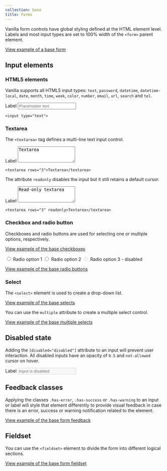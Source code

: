 ```yaml
---
collection: base
title: Forms
---
```


Vanilla form controls have global styling defined at the HTML element level. Labels and most input types are set to 100% width of the ```<form>``` parent element.

<a href="https://ubuntudesign.github.io/vanilla-framework/examples/base/forms/form"
    class="js-example">
    View example of a base form
</a>

## Input elements

### HTML5 elements

Vanilla supports all HTML5 input types: ```text```, ```password```, ```datetime```, ```datetime-local```, ```date```, ```month```, ```time```, ```week```, ```color```, ```number```, ```email```, ```url```, ```search``` and ```tel```.

<form>
    <label for="exampleTextInput">Label</label>
    <input type="text" id="exampleTextInput" placeholder="Placeholder text" />
</form>

```
<input type="text">
```

### Textarea

The ```<textarea>``` tag defines a multi-line text input control.

<form>
    <label for="textarea">Label</label>
    <textarea id="textarea" rows="3">Textarea</textarea>
</form>

```
<textarea rows="3">Textarea</textarea>
```

The attribute ```readonly``` disables the input but it still retains a default cursor.

<form>
    <label for="textarea2">Label</label>
    <textarea id="textarea2" rows="3" readonly="readonly">Read-only textarea</textarea>
</form>

```
<textarea rows="3" readonly>Textarea</textarea>
```


### Checkbox and radio button

Checkboxes and radio buttons are used for selecting one or multiple options, respectively.

<a href="https://ubuntudesign.github.io/vanilla-framework/examples/base/forms/checkboxes"
    class="js-example">
    View example of the base checkboxes
</a>

<form>
    <input type="radio" name="RadioOptions" id="Radio1" value="option1">
    <label for="Radio1">Radio option 1</label>
    <input type="radio" name="RadioOptions" id="Radio2" value="option2">
    <label for="Radio2">Radio option 2</label>
    <input type="radio" name="RadioOptions" id="Radio4" value="option4" disabled="disabled">
    <label for="Radio4">Radio option 3 - disabled</label>
</form>

<a href="https://ubuntudesign.github.io/vanilla-framework/examples/base/forms/radio-buttons"
    class="js-example">
    View example of the base radio buttons
</a>

### Select

The ```<select>``` element is used to create a drop-down list.

<a href="https://ubuntudesign.github.io/vanilla-framework/examples/base/forms/selects"
    class="js-example">
    View example of the base selects
</a>

You can use the ```multiple``` attribute  to create a multiple select control.

<a href="https://ubuntudesign.github.io/vanilla-framework/examples/base/forms/select-multiple"
    class="js-example">
    View example of the base multiple selects
</a>

## Disabled state

Adding the ```[disabled="disabled"]``` attribute to an input will prevent user interaction. All disabled inputs have an opacity of ```0.5``` and ```not-allowed``` cursor on hover.

<form>
    <label for="disabled-input">Label</label>
    <input type="text" id="disabled-input" placeholder="Input is disabled" disabled="disabled">
</form>

## Feedback classes

Applying the classes ```.has-error```, ```.has-success``` or ```.has-warning``` to an input or label will style that element differently to provide visual feedback in case there is an error, success or warning notification related to the element.

<a href="https://ubuntudesign.github.io/vanilla-framework/examples/base/forms/feedback"
    class="js-example">
    View example of the base form feedback
</a>

## Fieldset

You can use the ```<fieldset>``` element to divide the form into different logical sections.

<a href="https://ubuntudesign.github.io/vanilla-framework/examples/base/forms/fieldset"
    class="js-example">
    View example of the base form fieldset
</a>
